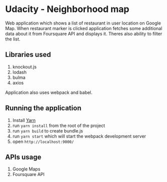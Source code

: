 Udacity - Neighborhood map
============

Web application which shows a list of restaurant in user location on Google Map.
When restaurant marker is clicked application fetches some additional data about it from Foursquare API and displays it.
Theres also ability to filter the list.

## Libraries used
1. knockout.js
2. lodash
3. bulma 
4. axios

Application also uses webpack and babel.

## Running the application
1. Install [Yarn](https://yarnpkg.com/lang/en/)
2. run ```yarn install``` from the root of the project
3. run ```yarn build``` to create bundle.js
3. run ```yarn start``` which will start the webpack development server
4. open ```http://localhost:9000/```

## APIs usage
1. Google Maps 
2. Foursquare API